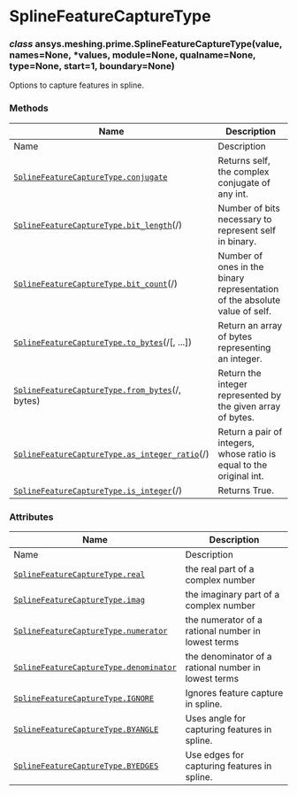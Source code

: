 # SplineFeatureCaptureType

<a id="ansys.meshing.prime.SplineFeatureCaptureType"></a>

### *class* ansys.meshing.prime.SplineFeatureCaptureType(value, names=None, \*values, module=None, qualname=None, type=None, start=1, boundary=None)

Options to capture features in spline.

<!-- !! processed by numpydoc !! -->

### Methods

| Name | Description |
|----------------------------------------------------------------------------------------------------------------------------------------------------------------------------------|----------------------------------------------------------------------------|
| Name | Description |
| [`SplineFeatureCaptureType.conjugate`](ansys.meshing.prime.SplineFeatureCaptureType.conjugate.md#ansys.meshing.prime.SplineFeatureCaptureType.conjugate)                         | Returns self, the complex conjugate of any int.                            |
| [`SplineFeatureCaptureType.bit_length`](ansys.meshing.prime.SplineFeatureCaptureType.bit_length.md#ansys.meshing.prime.SplineFeatureCaptureType.bit_length)(/)                   | Number of bits necessary to represent self in binary.                      |
| [`SplineFeatureCaptureType.bit_count`](ansys.meshing.prime.SplineFeatureCaptureType.bit_count.md#ansys.meshing.prime.SplineFeatureCaptureType.bit_count)(/)                      | Number of ones in the binary representation of the absolute value of self. |
| [`SplineFeatureCaptureType.to_bytes`](ansys.meshing.prime.SplineFeatureCaptureType.to_bytes.md#ansys.meshing.prime.SplineFeatureCaptureType.to_bytes)(/[, ...])                  | Return an array of bytes representing an integer.                          |
| [`SplineFeatureCaptureType.from_bytes`](ansys.meshing.prime.SplineFeatureCaptureType.from_bytes.md#ansys.meshing.prime.SplineFeatureCaptureType.from_bytes)(/, bytes)            | Return the integer represented by the given array of bytes.                |
| [`SplineFeatureCaptureType.as_integer_ratio`](ansys.meshing.prime.SplineFeatureCaptureType.as_integer_ratio.md#ansys.meshing.prime.SplineFeatureCaptureType.as_integer_ratio)(/) | Return a pair of integers, whose ratio is equal to the original int.       |
| [`SplineFeatureCaptureType.is_integer`](ansys.meshing.prime.SplineFeatureCaptureType.is_integer.md#ansys.meshing.prime.SplineFeatureCaptureType.is_integer)(/)                   | Returns True.                                                              |

### Attributes

| Name | Description |
|----------------------------------------------------------------------------------------------------------------------------------------------------------------|------------------------------------------------------|
| Name | Description |
| [`SplineFeatureCaptureType.real`](ansys.meshing.prime.SplineFeatureCaptureType.real.md#ansys.meshing.prime.SplineFeatureCaptureType.real)                      | the real part of a complex number                    |
| [`SplineFeatureCaptureType.imag`](ansys.meshing.prime.SplineFeatureCaptureType.imag.md#ansys.meshing.prime.SplineFeatureCaptureType.imag)                      | the imaginary part of a complex number               |
| [`SplineFeatureCaptureType.numerator`](ansys.meshing.prime.SplineFeatureCaptureType.numerator.md#ansys.meshing.prime.SplineFeatureCaptureType.numerator)       | the numerator of a rational number in lowest terms   |
| [`SplineFeatureCaptureType.denominator`](ansys.meshing.prime.SplineFeatureCaptureType.denominator.md#ansys.meshing.prime.SplineFeatureCaptureType.denominator) | the denominator of a rational number in lowest terms |
| [`SplineFeatureCaptureType.IGNORE`](ansys.meshing.prime.SplineFeatureCaptureType.IGNORE.md#ansys.meshing.prime.SplineFeatureCaptureType.IGNORE)                | Ignores feature capture in spline.                   |
| [`SplineFeatureCaptureType.BYANGLE`](ansys.meshing.prime.SplineFeatureCaptureType.BYANGLE.md#ansys.meshing.prime.SplineFeatureCaptureType.BYANGLE)             | Uses angle for capturing features in spline.         |
| [`SplineFeatureCaptureType.BYEDGES`](ansys.meshing.prime.SplineFeatureCaptureType.BYEDGES.md#ansys.meshing.prime.SplineFeatureCaptureType.BYEDGES)             | Use edges for capturing features in spline.          |
<!-- vale on -->